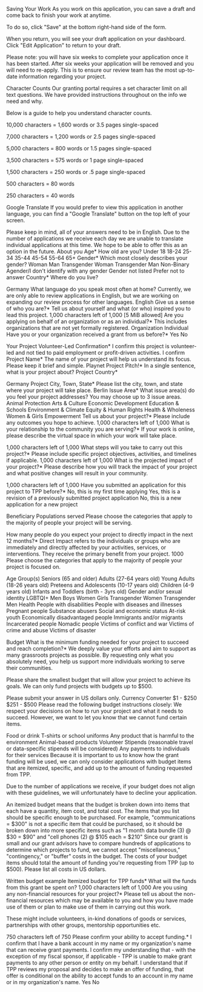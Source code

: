 Saving Your Work
As you work on this application, you can save a draft and come back to finish your work at anytime.

To do so, click "Save" at the bottom right-hand side of the form.

When you return, you will see your draft application on your dashboard. Click "Edit Application" to return to your draft.

Please note: you will have six weeks to complete your application once it has been started. After six weeks your application will be removed and you will need to re-apply. This is to ensure our review team has the most up-to-date information regarding your project.


Character Counts
Our granting portal requires a set character limit on all text questions. We have provided instructions throughout on the info we need and why. 

Below is a guide to help you understand character counts.

10,000 characters = 1,600 words or 3.5 pages single-spaced

7,000 characters = 1,200 words or 2.5 pages single-spaced

5,000 characters = 800 words or 1.5 pages single-spaced

3,500 characters = 575 words or 1 page single-spaced

1,500 characters = 250 words or .5 page single-spaced

500 characters = 80 words

250 characters = 40 words



Google Translate
If you would prefer to view this application in another language, you can find a "Google Translate" button on the top left of your screen.

Please keep in mind, all of your answers need to be in English. Due to the number of applications we receive each day we are unable to translate individual applications at this time. We hope to be able to offer this as an option in the future.
About you
Age*
How old are you?
Under 18
18-24
25-34
35-44
45-54
55-64
65+
Gender*
Which most closely describes your gender?
Woman
Man
Transgender Woman
Transgender Man
Non-Binary
Agender/I don't identify with any gender
Gender not listed
Prefer not to answer
Country*
Where do you live?

Germany
What language do you speak most often at home?
Currently, we are only able to review applications in English, but we are working on expanding our review process for other languages. 
English
Give us a sense of who you are?*
Tell us about yourself and what (or who) inspired you to lead this project.
1,000 characters left of 1,000
 [5 MiB allowed]
Are you applying on behalf of an organization or as an individual?*
This includes organizations that are not yet formally registered.
Organization
Individual
Have you or your organization received a grant from us before?*
Yes
No











Your Project
Volunteer-Led Confirmation*
I confirm this project is volunteer-led and not tied to paid employment or profit-driven activities.
I confirm
Project Name*
The name of your project will help us understand its focus. Please keep it brief and simple.
Playnet
Project Pitch!*
In a single sentence, what is your project about?
Project Country*

Germany
Project City, Town, State*
Please list the city, town, and state where your project will take place. 
Berlin
Issue Area*
What issue area(s) do you feel your project addresses? You may choose up to 3 issue areas.
Animal Protection
Arts & Culture
Economic Development
Education & Schools
Environment & Climate
Equity & Human Rights
Health & Wholeness
Women & Girls Empowerment
Tell us about your project?*
Please include any outcomes you hope to achieve.
1,000 characters left of 1,000
What is your relationship to the community you are serving?*
If your work is online, please describe the virtual space in which your work will take place.


1,000 characters left of 1,000
What steps will you take to carry out this project?*
Please include specific project objectives, activities, and timelines if applicable.
1,000 characters left of 1,000
​What is the projected impact ​of your project?*
Please describe how you will track the impact of your project and what positive changes will result in your community.


1,000 characters left of 1,000
Have you submitted an application for this project to TPP before?*
No, this is my first time applying
Yes, this is a revision of a previously submitted project application
No, this is a new application for a new project











Beneficiary Populations served
Please choose the categories that apply to the majority of people your project will be serving.

How many people do you expect your project to directly impact in the next 12 months?*
Direct Impact refers to the individuals or groups who are immediately and directly affected by your activities, services, or interventions. They receive the primary benefit from your project.
1000
Please choose the categories that apply to the majority of people your project is focused on.

Age Group(s)
Seniors (65 and older)
Adults (27-64 years old)
Young Adults (18-26 years old)
Preteens and Adolescents (10-17 years old)
Children (4-9 years old)
Infants and Toddlers (birth - 3yrs old)
Gender and/or sexual identity
LGBTQI+
Men
Boys
Women
Girls
Transgender Women
Transgender Men
Health
People with disabilities
People with diseases and illnesses
Pregnant people
Substance abusers
Social and economic status
At-risk youth
Economically disadvantaged people
Immigrants and/or migrants
Incarcerated people
Nomadic people
Victims of conflict and war
Victims of crime and abuse
Victims of disaster









Budget
What is the minimum funding needed for your project to succeed and reach completion?*
We deeply value your efforts and aim to support as many grassroots projects as possible. By requesting only what you absolutely need, you help us support more individuals working to serve their communities. 

Please share the smallest budget that will allow your project to achieve its goals. We can only fund projects with budgets up to $500. 

Please submit your answer in US dollars only. 
Currency Converter
$1 - $250
$251 - $500
Please read the following budget instructions closely:
We respect your decisions on how to run your project and what it needs to succeed. However, we want to let you know that we cannot fund certain items.

Food or drink
T-shirts or school uniforms
Any product that is harmful to the environment
Animal-based products
Volunteer Stipends (reasonable travel or data-specific stipends will be considered)
Any payments to individuals for their services
Because it is important to us to know how the grant funding will be used, we can only consider applications with budget items that are itemized, specific, and add up to the amount of funding requested from TPP.

Due to the number of applications we receive, if your budget does not align with these guidelines, we will unfortunately have to decline your application.

An itemized budget means that the budget is broken down into items that each have a quantity, item cost, and total cost.
The items that you list should be specific enough to be purchased. For example, "communications = $300" is not a specific item that could be purchased, so it should be broken down into more specific items such as "1 month data bundle (3) @ $30 = $90" and "cell phones (2) @ $105 each = $210"
Since our grant is small and our grant advisors have to compare hundreds of applications to determine which projects to fund, we cannot accept "miscellaneous," "contingency," or "buffer" costs in the budget.
The costs of your budget items should total the amount of funding you're requesting from TPP (up to $500).
Please list all costs in US dollars.


Written budget example
Itemized budget for TPP funds*
What will the funds from this grant be spent on?
1,000 characters left of 1,000
Are you using any non-financial resources for your project?*
Please tell us about the non-financial resources which may be available to you and how you have made use of them or plan to make use of them in carrying out this work.


These might include volunteers, in-kind donations of goods or services, partnerships with other groups, mentorship opportunities etc.


750 characters left of 750
Please confirm your ability to accept funding.*
I confirm that I have a bank account in my name or my organization's name that can receive grant payments. I confirm my understanding that - with the exception of my fiscal sponsor, if applicable - TPP is unable to make grant payments to any other person or entity on my behalf. I understand that if TPP reviews my proposal and decides to make an offer of funding, that offer is conditional on the ability to accept funds to an account in my name or in my organization's name. 
Yes
No